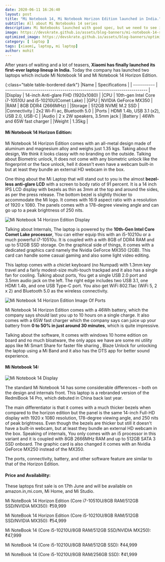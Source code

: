 ```yaml
---
date: 2020-06-11 16:26:40
layout: post
title: "Mi Notebook 14, Mi Notebook Horizon Edition launched in India."
subtitle: All about Mi Notebooks 14 series
description: Mi Notebooks launched with good spec, but we need to see if they are worthy
image: https://devskrate.github.io/assets/blog-banners/mi-notebook-14-series.webp
optimized_image: https://devskrate.github.io/assets/blog-banners/optimized/mi-notebook-14-series.webp
category: [ laptop ]
tags: [xiaomi, laptop, mi laptop]
author: mohit 
---
```


After years of waiting and a lot of teasers, **Xiaomi has finally launched its first-ever laptop lineup in India.** Today the company has launched two laptops which include Mi Notebook 14 and Mi Notebook 14 Horizon Edition.

{:class="table table-bordered dark"}
|Name | Specifications |
| ----------- | ------------------------------------------------------------------------ |
|Display | 14-inch Anti-glare FHD (1920x1080) |
|CPU | 10th-gen Intel Core i7-10510U and i5-10210U(Comet Lake) |
|GPU | NVIDIA GeForce MX350 |
|RAM | 8GB DDR4 (2666MHz) |
|Storage | 512GB NVME M.2 SSD |
|Connectivity | 2x2 Wi-Fi ac, Bluetooth 5.0 |
|Ports | HDMI 1.4b, USB 3.1 (x2), USB 2.0, USB-C |
|Audio | 2 x 2W speakers, 3.5mm jack |
|Battery | 46Wh and 65W fast charger |
|Weight | 1.35kg |

#### Mi Notebook 14 Horizon Edition:

Mi Notebook 14 Horizon Edition comes with an all-metal design made of aluminum and magnesium alloy and weighs just 1.35 kgs. Taking about the design, We think it looks classy with no branding on the outside. Talking about Biometric unlock, It does not come with any biometric unlock like the fingerprint or the face unlock, hell it doesn't even have a webcam built-in but at least they bundle an external HD webcam in the box.

One thing about the Mi Laptop that will stand out to you is the almost **bezel-less anti-glare LCD** with a screen to body ratio of 91 percent. It is a 14 inch IPS LCD display with bezels as thin as 3mm at the top and around the sides, as per the press release. The bottom bezel is slightly thicker to accommodate the Mi logo. It comes with 16:9 aspect ratio with a resolution of 1920 x 1080. The panels comes with a 178-degree viewing angle and can go up to a peak brightness of 250 nits.

![Mi Notebook 14 Horizon Edition Display](https://devskrate.github.io/assets/images/mi/Mi-Notebook-14-Horizon-Edition-m1.webp)

Talking about Internals, The laptop is powered by the **10th-Gen Intel Core Comet Lake processor**, You can either equip this with an i5-10210u or a much powerful i7-10510u. It is coupled with a with 8GB of DDR4 RAM and up to 512GB SSD storage. On the graphical side of things, it comes with a dedicated graphics card namely the Nvidia GeForce MX350 (2GB). This card can handle some casual gaming and also some light video editing.

This laptop comes with a chiclet keyboard (no Numpad) with 1.3mm key travel and a fairly modest-size multi-touch trackpad and it also has a single fan for cooling. Talking about ports, You get a single USB 2.0 port and 3.5mm audio jack on the left. The right edge includes two USB 3.1, one HDMI 1.4b, and one USB Type-C port. You also get WiFi 802.11ac (WiFi 5, 2 x 2) and Bluetooth 5.0 as the wireless connectivity.

![Mi Notebook 14 Horizon Edition Image Of Ports](https://devskrate.github.io/assets/images/mi/MiNotebook14-ports.webp)

Mi Notebook 14 Horizon Edition comes with a 46Wh battery, which the company says should last you up to 10 hours on a single charge. It also comes with a 65W fast charger which the company says can juice up your battery from **0 to 50% in just around 30 minutes**, which is quite impressive.

Talking about the software, It comes with windows 10 home edition on board and no much bloatware, the only apps we have are some mi utility apps like Mi Smart Share for faster file sharing , Blaze Unlock for unlocking the laptop using a Mi Band and it also has the DTS app for better sound experience.

#### Mi Notebook 14:

![Mi Notebook 14 Display](https://devskrate.github.io/assets/images/mi/mi-notebook-14.webp)

The standard Mi Notebook 14 has some considerable differences – both on the design and internals front. This laptop is a rebranded version of the RedmiBook 14 Pro, which debuted in China back last year.

The main differentiator is that it comes with a much thicker bezels when compared to the horizon edition but the panel is the same 14-inch Full-HD display with 1920 x 1080 resolution, 178-degree viewing angle, and 250 nits of peak brightness. Even though the bezels are thicker but still it doesn't have a built-in webcam, but at least they bundle an external HD webcam in the box.
Speaking of internals, You only comes with an i5 processor in this variant and it is coupled with 8GB 2666MHz RAM and up to 512GB SATA 3 SSD onboard. The graphic card is also changed it comes with an Nvidia GeForce MX250 instead of the MX350.

The ports, connectivity, battery, and other software feature are similar to that of the Horizon Edition.

#### Price and Availability:

These laptops first sale is on 17th June and will be available on amazon.in,mi.com, Mi Home, and Mi Studio.

Mi NoteBook 14 Horizon Edition (Core i7-10510U/8GB RAM/512GB SSD/NVIDIA MX350): ₹59,999

Mi NoteBook 14 Horizon Edition (Core i5-10210U/8GB RAM/512GB SSD/NVIDIA MX350): ₹54,999

Mi NoteBook 14 (Core i5-10210U/8GB RAM/512GB SSD/NVIDIA MX250): ₹47,999

Mi NoteBook 14 (Core i5-10210U/8GB RAM/512GB SSD): ₹44,999

Mi NoteBook 14 (Core i5-10210U/8GB RAM/256GB SSD): ₹41,999
